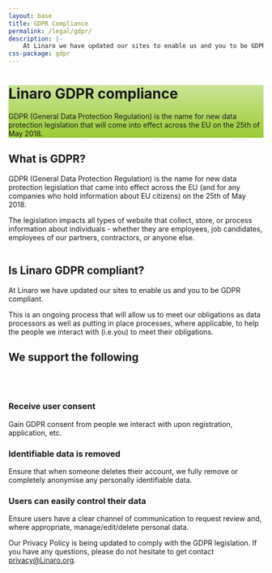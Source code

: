 ```yaml
---
layout: base
title: GDPR Compliance
permalink: /legal/gdpr/
description: |-
    At Linaro we have updated our sites to enable us and you to be GDPR compliant.
css-package: gdpr
---
```

<div class="container-fluid">
    <div class="row" id="header-row" style="background: linear-gradient(
      rgba(153,204,51, 0.5),
      rgba(153,204,51, 1)
    ),  url('/assets/images/content/linarolife.jpg');background-size: cover;
    background-repeat: no-repeat;
    background-position: center center;">
        <div class="container">
            <h1>Linaro GDPR compliance</h1>
            <p>
                GDPR (General Data Protection Regulation) is the name for new data protection legislation
                that will come into effect across the EU on the 25th of May 2018.
            </p>
        </div>
    </div>
    <div class="row" id="about-gdpr-row" style="">
        <div class="container">
            <div class="col-sm-6 no-padding">
                <h2>What is GDPR?</h2>
                <p>
                    GDPR (General Data Protection Regulation) is the name for new data protection legislation that came into effect across the EU (and for any companies who hold information about EU citizens) on the 25th of May 2018.
                </p>
                <p>
                    The legislation impacts all types of website that collect, store, or process information about individuals - whether they are employees, job candidates, employees of our partners, contractors, or anyone else.
                </p>
            </div>
            <div class="col-sm-6">
                <img src="data:image/gif;base64,R0lGODlhAQABAAAAACH5BAEKAAEALAAAAAABAAEAAAICTAEAOw==" data-src="/assets/images/content/gdpr-rounded.png" class="center-block lazyload img-responsive" />
            </div>
        </div>
    </div>
    <div class="row" id="linaro-gdpr-row" style="">
        <div class="container">
            <div class="col-sm-6">
                <div id="linaro-gdpr-image" style="background-image: url('/assets/images/content/linaro-logo.png');">
                </div>
            </div>
            <div class="col-sm-6 no-padding">
                <h2>Is Linaro GDPR compliant?</h2>
                <p>
                    At Linaro we have updated our sites to enable us and you to be GDPR compliant.
                </p>
                <p>
                    This is an ongoing process that will allow us to meet our obligations as data processors as well as putting in place processes, where applicable, to help the people we interact with (i.e.you) to meet their obligations.
                </p>
            </div>
        </div>
    </div>
    <div class="row" id="linaro-gdpr-icons-row" style="">
        <div class="container">
            <div class="col-xs-12 text-center">
                <h2>We support the following</h2>
                <br />
                <br />
            </div>
                <div class="col-sm-4 gdpr-icon">
                    <span class="lazyload glyphicon glyphicon-user" aria-hidden="true"></span>
                </div>
                <div class="col-sm-8">
                    <h3>Receive user consent</h3>
                    <p>
                        Gain GDPR consent from people we interact with upon registration, application, etc.
                    </p>
                </div>
                <div class="col-sm-4 gdpr-icon">
                    <span class="lazyload glyphicon glyphicon-trash" aria-hidden="true"></span>
                </div>
                <div class="col-sm-8">
                    <h3>Identifiable data is removed</h3>
                    <p>
                        Ensure that when someone deletes their account, we fully remove or completely anonymise any personally identifiable data.
                    </p>
                </div>
            <div class="col-sm-4 gdpr-icon">
                <span class="lazyload glyphicon glyphicon-wrench" aria-hidden="true"></span>
            </div>
            <div class="col-sm-8">
                <h3>Users can easily control their data</h3>
                <p>
                    Ensure users have a clear channel of communication to request review and, where appropriate, manage/edit/delete personal data.
                </p>
            </div>
        </div>
    </div>
    <div class="row" id="footer-row">
        <div class="container">
            <p>
                Our Privacy Policy is being updated to comply with the GDPR legislation. If you have any questions, please do not hesitate to get contact <a href="mailto:privacy@linaro.org">privacy@Linaro.org</a>.
            </p>
        </div>
    </div>
</div>
